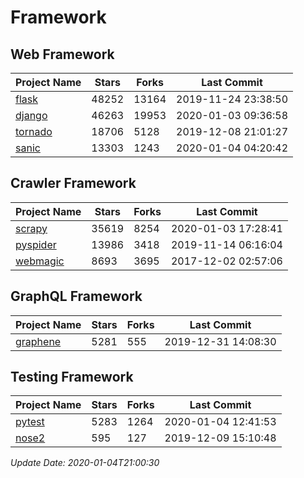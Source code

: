 # Framework

## Web Framework

| Project Name | Stars | Forks | Last Commit |
| ------------ | ----- | ----- | ----------- |
| [flask](https://github.com/pallets/flask) | 48252 | 13164 | 2019-11-24 23:38:50 |
| [django](https://github.com/django/django) | 46263 | 19953 | 2020-01-03 09:36:58 |
| [tornado](https://github.com/tornadoweb/tornado) | 18706 | 5128 | 2019-12-08 21:01:27 |
| [sanic](https://github.com/huge-success/sanic) | 13303 | 1243 | 2020-01-04 04:20:42 |

## Crawler Framework

| Project Name | Stars | Forks | Last Commit |
| ------------ | ----- | ----- | ----------- |
| [scrapy](https://github.com/scrapy/scrapy) | 35619 | 8254 | 2020-01-03 17:28:41 |
| [pyspider](https://github.com/binux/pyspider) | 13986 | 3418 | 2019-11-14 06:16:04 |
| [webmagic](https://github.com/code4craft/webmagic) | 8693 | 3695 | 2017-12-02 02:57:06 |

## GraphQL Framework

| Project Name | Stars | Forks | Last Commit |
| ------------ | ----- | ----- | ----------- |
| [graphene](https://github.com/graphql-python/graphene) | 5281 | 555 | 2019-12-31 14:08:30 |

## Testing Framework

| Project Name | Stars | Forks | Last Commit |
| ------------ | ----- | ----- | ----------- |
| [pytest](https://github.com/pytest-dev/pytest) | 5283 | 1264 | 2020-01-04 12:41:53 |
| [nose2](https://github.com/nose-devs/nose2) | 595 | 127 | 2019-12-09 15:10:48 |

*Update Date: 2020-01-04T21:00:30*